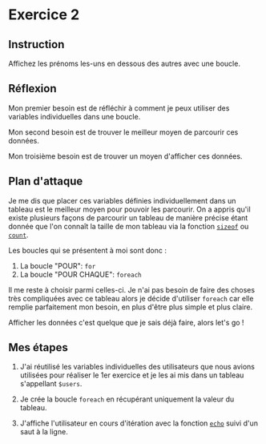 # Exercice 2

## Instruction

Affichez les prénoms les-uns en dessous des autres avec une boucle.

## Réflexion

Mon premier besoin est de réfléchir à comment je peux utiliser des variables
individuelles dans une boucle.

Mon second besoin est de trouver le meilleur moyen de parcourir ces données.

Mon troisième besoin est de trouver un moyen d'afficher ces données.

## Plan d'attaque

Je me dis que placer ces variables définies individuellement dans un tableau est
le meilleur moyen pour pouvoir les parcourir. On a appris qu'il existe plusieurs
façons de parcourir un tableau de manière précise étant donnée que l'on connaît
la taille de mon tableau via la fonction
[`sizeof`](https://www.php.net/manual/fr/function.sizeof.php) ou
[`count`](https://www.php.net/manual/fr/function.count.php).

Les boucles qui se présentent à moi sont donc :

1. La boucle "POUR": `for`
2. La boucle "POUR CHAQUE": `foreach`

Il me reste à choisir parmi celles-ci. Je n'ai pas besoin de faire des choses
très compliquées avec ce tableau alors je décide d'utiliser `foreach` car elle
remplie parfaitement mon besoin, en plus d'être plus simple et plus claire.

Afficher les données c'est quelque que je sais déjà faire, alors let's go !

## Mes étapes

1. J'ai réutilisé les variables individuelles des utilisateurs que nous avions
   utilisées pour réaliser le 1er exercice et je les ai mis dans un tableau
   s'appellant `$users`.

2. Je crée la boucle `foreach` en récupérant uniquement la valeur du tableau.

3. J'affiche l'utilisateur en cours d'itération avec la fonction
   [`echo`](https://www.php.net/manual/fr/function.echo.php) suivi d'un saut à
   la ligne.
